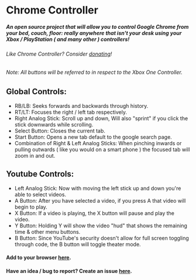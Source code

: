 # Chrome Controller
##### An open source project that will allow you to control Google Chrome from your bed, couch, floor: really anywhere that isn't your desk using your Xbox / PlayStation ( and many other ) controllers!

###### Like Chrome Controller? Consider [donating](https://www.paypal.com/donate/?token=MZkLx-QKhs0oDm_DTkbRGgQCgtXnoGCORu8_EQ1VC5zdDhSyx0y5TNIkBdS60PAVwFa7LW&country.x=US&locale.x=US)!
###### Note: All buttons will be referred to in respect to the Xbox One Controller.

## Global Controls:
- RB/LB: Seeks forwards and backwards through history.
- RT/LT: Focuses the right / left tab respectively.
- Right Analog Stick: Scroll up and down, Will also "sprint" if you click the stick downwards while scrolling.
- Select Button: Closes the current tab.
- Start Button: Opens a new tab default to the google search page.
- Combination of Right & Left Analog Sticks: When pinching inwards or pulling outwards ( like you would on a smart phone ) the focused tab will zoom in and out.

## Youtube Controls:
- Left Analog Stick: Now with moving the left stick up and down you're able to select videos.
- A Button: After you have selected a video, if you press A that video will begin to play.
- X Button: If a video is playing, the X button will pause and play the video.
- Y Button: Holding Y will show the video "hud" that shows the remaining time & other menu buttons.
- B Button: Since YouTube's security doesn't allow for full screen toggling through code, the B button will toggle theater mode.

#### Add to your browser [here](https://chrome.google.com/webstore/detail/chrome-controller/nilnjekagachinflbdkanmblmjpaimhl?hl=en-US&gl=US "Chrome Extension Page").
#### Have an idea / bug to report? Create an issue [here](https://github.com/McCrearyD/Chrome_Controller/issues/new "Create a New Issue").
